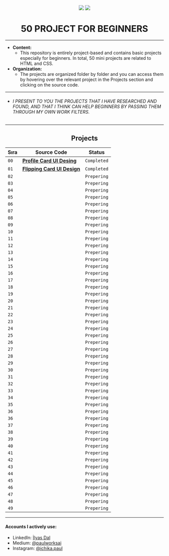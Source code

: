 <div align= "center">
<img  src="https://skillicons.dev/icons?i=html" /> <img  src="https://skillicons.dev/icons?i=css" /> 
<h1>50 PROJECT FOR BEGINNERS </h1>
</div>

<hr/>

- <b> Content: </b>
  - This repository is entirely project-based and contains basic projects especially for beginners. In total, 50 mini projects are related to HTML and CSS.
- <b> Organization: </b>
  - The projects are organized folder by folder and you can access them by hovering over the relevant project in the Projects section and clicking on the source code.

<hr/>

- ###### I PRESENT TO YOU THE PROJECTS THAT I HAVE RESEARCHED AND FOUND, AND THAT I THINK CAN HELP BEGINNERS BY PASSING THEM THROUGH MY OWN WORK FILTERS.

<hr/>

<h2 align="center"> Projects </h2>

| Sıra | Source Code                     | Status       |
| ---- | ------------------------------ | ----------- |
| `00` | **[Profile Card UI Desing](https://github.com/ichikapaull/HTML-CSS-projects-for-beginners/tree/main/Profile%20Card%20UI%20Desing)** | `Completed` |
| `01` | **[Flipping Card UI Design](https://github.com/ichikapaull/HTML-CSS-projects-for-beginners/tree/main/Profile%20Card%20UI%20Desing)**                       | `Completed` |
| `02` | **[]()**                       | `Prepering` |
| `03` | **[]()**                       | `Prepering` |
| `04` | **[]()**                       | `Prepering` |
| `05` | **[]()**                       | `Prepering` |
| `06` | **[]()**                       | `Prepering` |
| `07` | **[]()**                       | `Prepering` |
| `08` | **[]()**                       | `Prepering` |
| `09` | **[]()**                       | `Prepering` |
| `10` | **[]()**                       | `Prepering` |
| `11` | **[]()**                       | `Prepering` |
| `12` | **[]()**                       | `Prepering` |
| `13` | **[]()**                       | `Prepering` |
| `14` | **[]()**                       | `Prepering` |
| `15` | **[]()**                       | `Prepering` |
| `16` | **[]()**                       | `Prepering` |
| `17` | **[]()**                       | `Prepering` |
| `18` | **[]()**                       | `Prepering` |
| `19` | **[]()**                       | `Prepering` |
| `20` | **[]()**                       | `Prepering` |
| `21` | **[]()**                       | `Prepering` |
| `22` | **[]()**                       | `Prepering` |
| `23` | **[]()**                       | `Prepering` |
| `24` | **[]()**                       | `Prepering` |
| `25` | **[]()**                       | `Prepering` |
| `26` | **[]()**                       | `Prepering` |
| `27` | **[]()**                       | `Prepering` |
| `28` | **[]()**                       | `Prepering` |
| `29` | **[]()**                       | `Prepering` |
| `30` | **[]()**                       | `Prepering` |
| `31` | **[]()**                       | `Prepering` |
| `32` | **[]()**                       | `Prepering` |
| `33` | **[]()**                       | `Prepering` |
| `34` | **[]()**                       | `Prepering` |
| `35` | **[]()**                       | `Prepering` |
| `36` | **[]()**                       | `Prepering` |
| `36` | **[]()**                       | `Prepering` |
| `37` | **[]()**                       | `Prepering` |
| `38` | **[]()**                       | `Prepering` |
| `39` | **[]()**                       | `Prepering` |
| `40` | **[]()**                       | `Prepering` |
| `41` | **[]()**                       | `Prepering` |
| `42` | **[]()**                       | `Prepering` |
| `43` | **[]()**                       | `Prepering` |
| `44` | **[]()**                       | `Prepering` |
| `45` | **[]()**                       | `Prepering` |
| `46` | **[]()**                       | `Prepering` |
| `47` | **[]()**                       | `Prepering` |
| `48` | **[]()**                       | `Prepering` |
| `49` | **[]()**                       | `Prepering` |

<hr/>

<h4> Accounts I actively use:</h4>

- LinkedIn: <a href="https://www.linkedin.com/in/ilyas-dal-686b222bb/">İlyas Dal</a>
- Medium: <a href="https://medium.com/@paulworksai">@paulworksai</a>
- Instagram: <a href="https://www.instagram.com/ichika.paul/">@ichika.paul</a>
